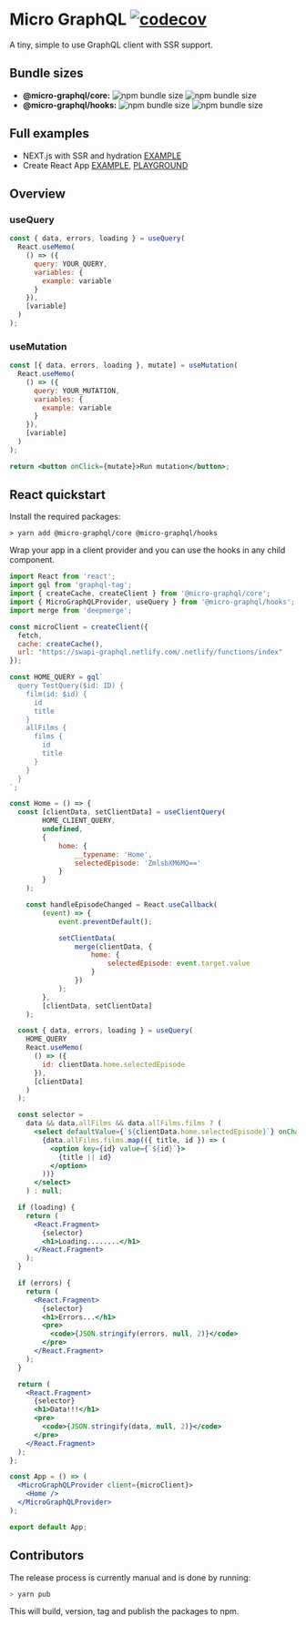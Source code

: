 # Micro GraphQL [![codecov](https://codecov.io/gh/jacob-ebey/micro-graphql-monorepo/branch/master/graph/badge.svg)](https://codecov.io/gh/jacob-ebey/micro-graphql-monorepo)

A tiny, simple to use GraphQL client with SSR support.

## Bundle sizes

- **@micro-graphql/core:** ![npm bundle size](https://img.shields.io/bundlephobia/min/@micro-graphql/core?style=flat-square) ![npm bundle size](https://img.shields.io/bundlephobia/minzip/@micro-graphql/core?style=flat-square)
- **@micro-graphql/hooks:** ![npm bundle size](https://img.shields.io/bundlephobia/min/@micro-graphql/hooks?style=flat-square) ![npm bundle size](https://img.shields.io/bundlephobia/minzip/@micro-graphql/hooks?style=flat-square)

## Full examples

- NEXT.js with SSR and hydration [EXAMPLE](https://github.com/jacob-ebey/micro-graphql-monorepo/tree/master/packages/next-example)
- Create React App [EXAMPLE](https://github.com/jacob-ebey/micro-graphql-monorepo/tree/master/packages/cra-example), [PLAYGROUND](https://codesandbox.io/s/github/jacob-ebey/micro-graphql-monorepo/tree/master/packages/cra-example)

## Overview

### useQuery

```jsx
const { data, errors, loading } = useQuery(
  React.useMemo(
    () => ({
      query: YOUR_QUERY,
      variables: {
        example: variable
      }
    }),
    [variable]
  )
);
```

### useMutation

```jsx
const [{ data, errors, loading }, mutate] = useMutation(
  React.useMemo(
    () => ({
      query: YOUR_MUTATION,
      variables: {
        example: variable
      }
    }),
    [variable]
  )
);

return <button onClick={mutate}>Run mutation</button>;
```

## React quickstart

Install the required packages:

```shell
> yarn add @micro-graphql/core @micro-graphql/hooks
```

Wrap your app in a client provider and you can use the hooks in any child component.

```jsx
import React from 'react';
import gql from 'graphql-tag';
import { createCache, createClient } from '@micro-graphql/core';
import { MicroGraphQLProvider, useQuery } from '@micro-graphql/hooks';
import merge from 'deepmerge';

const microClient = createClient({
  fetch,
  cache: createCache(),
  url: "https://swapi-graphql.netlify.com/.netlify/functions/index"
});

const HOME_QUERY = gql`
  query TestQuery($id: ID) {
    film(id: $id) {
      id
      title
    }
    allFilms {
      films {
        id
        title
      }
    }
  }
`;

const Home = () => {
  const [clientData, setClientData] = useClientQuery(
		HOME_CLIENT_QUERY,
		undefined,
		{
			home: {
				__typename: 'Home',
				selectedEpisode: 'ZmlsbXM6MQ=='
			}
		}
	);

	const handleEpisodeChanged = React.useCallback(
		(event) => {
			event.preventDefault();

			setClientData(
				merge(clientData, {
					home: {
						selectedEpisode: event.target.value
					}
				})
			);
		},
		[clientData, setClientData]
	);

  const { data, errors, loading } = useQuery(
    HOME_QUERY
    React.useMemo(
      () => ({
        id: clientData.home.selectedEpisode
      }),
      [clientData]
    )
  );

  const selector =
    data && data.allFilms && data.allFilms.films ? (
      <select defaultValue={`${clientData.home.selectedEpisode}`} onChange={handleEpisodeChanged}>
        {data.allFilms.films.map(({ title, id }) => (
          <option key={id} value={`${id}`}>
            {title || id}
          </option>
        ))}
      </select>
    ) : null;

  if (loading) {
    return (
      <React.Fragment>
        {selector}
        <h1>Loading........</h1>
      </React.Fragment>
    );
  }

  if (errors) {
    return (
      <React.Fragment>
        {selector}
        <h1>Errors...</h1>
        <pre>
          <code>{JSON.stringify(errors, null, 2)}</code>
        </pre>
      </React.Fragment>
    );
  }

  return (
    <React.Fragment>
      {selector}
      <h1>Data!!!</h1>
      <pre>
        <code>{JSON.stringify(data, null, 2)}</code>
      </pre>
    </React.Fragment>
  );
};

const App = () => (
  <MicroGraphQLProvider client={microClient}>
    <Home />
  </MicroGraphQLProvider>
);

export default App;
```

## Contributors

The release process is currently manual and is done by running:

```bash
> yarn pub
```

This will build, version, tag and publish the packages to npm.
